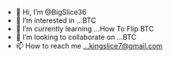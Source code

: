- 👋 Hi, I’m @BigSlice36
- 👀 I’m interested in ...BTC
- 🌱 I’m currently learning ...How To Flip BTC
- 💞️ I’m looking to collaborate on ...BTC
- 📫 How to reach me ...kingslice7@gmail.com

<!---
BigSlice36/BigSlice36 is a ✨ special ✨ repository because its `README.md` (this file) appears on your GitHub profile.
You can click the Preview link to take a look at your changes.
--->
